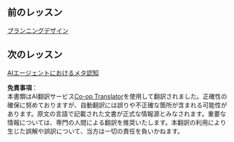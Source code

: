 <!--
CO_OP_TRANSLATOR_METADATA:
{
  "original_hash": "c692a8975d7d5b99575a553de1c5e8a7",
  "translation_date": "2025-05-20T08:26:38+00:00",
  "source_file": "08-multi-agent/README.md",
  "language_code": "ja"
}
-->
## 前のレッスン

[プランニングデザイン](../07-planning-design/README.md)

## 次のレッスン

[AIエージェントにおけるメタ認知](../09-metacognition/README.md)

**免責事項**：  
本書類はAI翻訳サービス[Co-op Translator](https://github.com/Azure/co-op-translator)を使用して翻訳されました。正確性の確保に努めておりますが、自動翻訳には誤りや不正確な箇所が含まれる可能性があります。原文の言語で記載された文書が正式な情報源とみなされます。重要な情報については、専門の人間による翻訳を推奨いたします。本翻訳の利用により生じた誤解や誤訳について、当方は一切の責任を負いかねます。